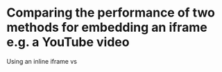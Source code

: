 # Comparing the performance of two methods for embedding an iframe e.g. a YouTube video

Using an inline iframe vs 
